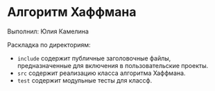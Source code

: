 # Алгоритм Хаффмана

Выполнил: Юлия Камелина

Раскладка по директориям:

  - `include` содержит публичные заголовочные файлы, предназначенные для
    включения в пользовательские проекты.
  - `src` содержит реализацию класса алгоритма Хаффмана.
  - `test` содержит модульные тесты для классф.

<!-- - `docs` содержит документацию на класс. -->
